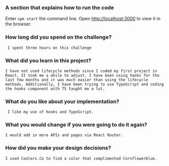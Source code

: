 ### A section that explains how to run the code
 Enter ```npm start``` the command line.
 Open [http://localhost:3000](http://localhost:3000) to view it in the browser.


### How long did you spend on the challenge?
     I spent three hours on this challenge

### What did you learn in this project?
    I have not used lifecycle methods since I coded my first project in React. It took me a while to adjust. I have been using hooks for the last few months and it was much easier than using the lifecycle methods. Additionally, I have been trying to use TypeScript and coding the hooks component with TS taught me a lot. 

### What do you like about your implementation?
     I like my use of hooks and TypeScript.

### What you would change if you were going to do it again?
    I would add in more APIs and pages via React Router.

### How did you make your design decisions?
    I used Coolers.Co to find a color that complimented Cornflowerblue.
